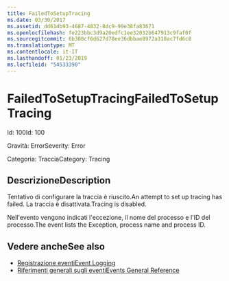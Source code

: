 ```yaml
---
title: FailedToSetupTracing
ms.date: 03/30/2017
ms.assetid: dd61db93-4687-4832-8dc9-99e38fa83671
ms.openlocfilehash: fe223bbc3d9a20edfc1ee32032b647913c9faf0f
ms.sourcegitcommit: 6b308cf6d627d78ee36dbbae8972a310ac7fd6c8
ms.translationtype: MT
ms.contentlocale: it-IT
ms.lasthandoff: 01/23/2019
ms.locfileid: "54533390"
---
```

# <a name="failedtosetuptracing"></a><span data-ttu-id="f62dd-102">FailedToSetupTracing</span><span class="sxs-lookup"><span data-stu-id="f62dd-102">FailedToSetupTracing</span></span>
<span data-ttu-id="f62dd-103">Id: 100</span><span class="sxs-lookup"><span data-stu-id="f62dd-103">Id: 100</span></span>  
  
 <span data-ttu-id="f62dd-104">Gravità: Error</span><span class="sxs-lookup"><span data-stu-id="f62dd-104">Severity: Error</span></span>  
  
 <span data-ttu-id="f62dd-105">Categoria: Traccia</span><span class="sxs-lookup"><span data-stu-id="f62dd-105">Category: Tracing</span></span>  
  
## <a name="description"></a><span data-ttu-id="f62dd-106">Descrizione</span><span class="sxs-lookup"><span data-stu-id="f62dd-106">Description</span></span>  
 <span data-ttu-id="f62dd-107">Tentativo di configurare la traccia è riuscito.</span><span class="sxs-lookup"><span data-stu-id="f62dd-107">An attempt to set up tracing has failed.</span></span> <span data-ttu-id="f62dd-108">La traccia è disattivata.</span><span class="sxs-lookup"><span data-stu-id="f62dd-108">Tracing is disabled.</span></span>  
  
 <span data-ttu-id="f62dd-109">Nell'evento vengono indicati l'eccezione, il nome del processo e l'ID del processo.</span><span class="sxs-lookup"><span data-stu-id="f62dd-109">The event lists the Exception, process name and process ID.</span></span>  
  
## <a name="see-also"></a><span data-ttu-id="f62dd-110">Vedere anche</span><span class="sxs-lookup"><span data-stu-id="f62dd-110">See also</span></span>
- [<span data-ttu-id="f62dd-111">Registrazione eventi</span><span class="sxs-lookup"><span data-stu-id="f62dd-111">Event Logging</span></span>](../../../../../docs/framework/wcf/diagnostics/event-logging/index.md)
- [<span data-ttu-id="f62dd-112">Riferimenti generali sugli eventi</span><span class="sxs-lookup"><span data-stu-id="f62dd-112">Events General Reference</span></span>](../../../../../docs/framework/wcf/diagnostics/event-logging/events-general-reference.md)
